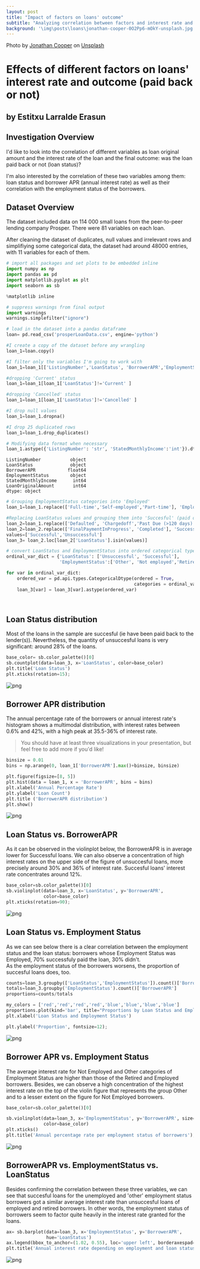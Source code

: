 ```yaml
---
layout: post
title: "Impact of factors on loans' outcome"
subtitle: "Analyzing correlation between factors and interest rate and loans' final outcome"
background: '\img\posts\loans\jonathan-cooper-0O2Pp6-mOkY-unsplash.jpg'
---
```

Photo by <a href="https://unsplash.com/@theshuttervision?utm_source=unsplash&utm_medium=referral&utm_content=creditCopyText">Jonathan Cooper</a> on <a href="https://unsplash.com/s/photos/banking?utm_source=unsplash&utm_medium=referral&utm_content=creditCopyText">Unsplash</a>
  



# Effects of different factors on loans' interest rate and outcome (paid back or not)
## by Estitxu Larralde Erasun


## Investigation Overview

I'd like to look into the correlation of different variables as loan original amount and the interest rate of the loan and the final outcome: was the loan paid back or not (loan status)?

I'm also interested by the correlation of these two variables among them: loan status and borrower APR (annual interest rate) as well as their correlation with the employment status of the borrowers.



## Dataset Overview

The dataset included data on 114 000 small loans from the peer-to-peer lending company Prosper. There were 81 variables on each loan.

After cleaning the dataset of duplicates, null values and irrelevant rows and simplifiying some categorical data, the dataset had around 48000 entries, with 11 variables for each of them.


```python
# import all packages and set plots to be embedded inline
import numpy as np
import pandas as pd
import matplotlib.pyplot as plt
import seaborn as sb

%matplotlib inline

# suppress warnings from final output
import warnings
warnings.simplefilter("ignore")
```


```python
# load in the dataset into a pandas dataframe
loan= pd.read_csv('prosperLoanData.csv', engine='python')
```


```python
#I create a copy of the dataset before any wrangling
loan_1=loan.copy()
```


```python
#I filter only the variables I'm going to work with
loan_1=loan_1[['ListingNumber','LoanStatus', 'BorrowerAPR','EmploymentStatus','StatedMonthlyIncome','LoanOriginalAmount']]
```


```python
#dropping 'Current' status
loan_1=loan_1[loan_1['LoanStatus']!='Current' ]
```


```python
#dropping 'Cancelled' status
loan_1=loan_1[loan_1['LoanStatus']!='Cancelled' ]
```


```python
#I drop null values
loan_1=loan_1.dropna()
```


```python
#I drop 25 duplicated rows
loan_1=loan_1.drop_duplicates()
```


```python
# Modifying data format when necessary
loan_1.astype({'ListingNumber': 'str', 'StatedMonthlyIncome':'int'}).dtypes
```




    ListingNumber           object
    LoanStatus              object
    BorrowerAPR            float64
    EmploymentStatus        object
    StatedMonthlyIncome      int64
    LoanOriginalAmount       int64
    dtype: object




```python
# Grouping EmploymentStatus categories into 'Employed' 
loan_1=loan_1.replace(['Full-time','Self-employed','Part-time'], 'Employed')
```


```python
#Replacing LoanStatus values and grouping them into 'Succesful' (paid off) and 'Unsuccesful' (not paid back to lender).
loan_2=loan_1.replace(['Defaulted', 'Chargedoff','Past Due (>120 days)'], 'Unsuccessful')
loan_2=loan_2.replace(['FinalPaymentInProgress', 'Completed'], 'Successful')
values=['Successful','Unsuccessful']
loan_3= loan_2.loc[loan_2['LoanStatus'].isin(values)]
```


```python
# convert LoanStatus and EmploymentStatus into ordered categorical types
ordinal_var_dict = {'LoanStatus': ['Unsuccessful', 'Successful'], 
                    'EmploymentStatus':['Other', 'Not employed','Retired','Employed']}

for var in ordinal_var_dict:
    ordered_var = pd.api.types.CategoricalDtype(ordered = True,
                                                categories = ordinal_var_dict[var])
    loan_3[var] = loan_3[var].astype(ordered_var)
    
    
```

## Loan Status distribution

Most of the loans in the sample are succesful (ie have been paid back to the lender(s)). Nevertheless, the quantity of unsuccesful loans is very significant: around 28% of the loans.



```python
base_color= sb.color_palette()[0]
sb.countplot(data=loan_3, x='LoanStatus', color=base_color)
plt.title('Loan Status')
plt.xticks(rotation=15);
```


    
![png](\img\posts\loans\output_15_0.png)
    


## Borrower APR distribution

The annual percentage rate of the borrowers or annual interest rate's histogram shows a multimodal distribution, with interest rates between 0.6% and 42%, with a high peak at 35.5-36% of interest rate.

> You should have at least three visualizations in your presentation,
but feel free to add more if you'd like!


```python
binsize = 0.01
bins = np.arange(0, loan_1['BorrowerAPR'].max()+binsize, binsize)

plt.figure(figsize=[8, 5])
plt.hist(data = loan_1, x = 'BorrowerAPR', bins = bins)
plt.xlabel('Annual Percentage Rate')
plt.ylabel('Loan Count')
plt.title ('BorrowerAPR distribution')
plt.show()
```


    
![png](\img\posts\loans\output_17_0.png)
    


## Loan Status vs. BorrowerAPR

As it can be observed in the violinplot below, the BorrowerAPR is in average lower for Successful loans. We can also observe a concentration of high interest rates on the upper side of the figure of unsuccesful loans, more precisely around 30% and 36% of interest rate.
Succesful loans' interest rate concentrates around 12%.


```python
base_color=sb.color_palette()[0]
sb.violinplot(data=loan_3, x='LoanStatus', y='BorrowerAPR', 
              color=base_color)
plt.xticks(rotation=90);
```


    
![png](\img\posts\loans\output_19_0.png)
    


## Loan Status vs. Employment Status

As we can see below there is a clear correlation between the employment status and the loan status: borrowers whose Employment Status was Employed, 70% successfuly paid the loan, 30% didn't.  
As the employment status of the borrowers worsens, the proportion of succesful loans does, too. 


```python
counts=loan_3.groupby(['LoanStatus','EmploymentStatus']).count()['BorrowerAPR']
totals=loan_3.groupby('EmploymentStatus').count()['BorrowerAPR']
proportions=counts/totals

my_colors = ['red','red','red','red','blue','blue','blue','blue']
proportions.plot(kind='bar', title="Proportions by Loan Status and Employment Status", color=my_colors)
plt.xlabel('Loan Status and Employment Status')

plt.ylabel('Proportion', fontsize=12);
```


    
![png](\img\posts\loans\output_21_0.png)
    


## Borrower APR vs. Employment Status

The average interest rate for Not Employed and Other categories of Employment Status are higher than those of the Retired and Employed borrowers. Besides, we can observe a high concentration of the highest interest rate on the top of the violin figure that represents the group Other and to a lesser extent on the figure for Not Employed borrowers.



```python
base_color=sb.color_palette()[0]

sb.violinplot(data=loan_3, x='EmploymentStatus', y='BorrowerAPR', size=8,
              color=base_color)
plt.xticks()
plt.title('Annual percentage rate per employment status of borrowers');
```


    
![png](\img\posts\loans\output_23_0.png)
    


## BorrowerAPR vs. EmploymentStatus vs. LoanStatus

Besides confirming the correlation between these three variables, we can see that succesful loans for the unemployed and 'other' employment status borrowers got a similar average interest rate than unsuccesful loans of employed and retired borrowers. In other words, the employment status of borrowers seem to factor quite heavily in the interest rate granted for the loans.


```python
ax= sb.barplot(data=loan_3, x='EmploymentStatus', y='BorrowerAPR', 
               hue='LoanStatus')
ax.legend(bbox_to_anchor=(1.02, 0.55), loc='upper left', borderaxespad=0, framealpha=1, title='Loan Status')
plt.title('Annual interest rate depending on employment and loan status');
```


    
![png](\img\posts\loans\output_15_0.png)
    


